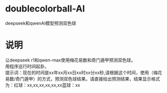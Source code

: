 # doublecolorball-AI
 deepseek和qwenAI模型预测双色球


 # 说明   
  让deepseek r1和qwen-max使用梅花易数和奇门遁甲预测双色球。  
  用程序巡行时间起卦。  
  提示词：现在的时间是xx年xx月xx日xx时xx分xx秒,请根据这个时间，使用（梅花易数/奇门遁甲）的方式，预测双色球结果。请直接给出预测结果，结果显示格式为：红球：xx,xx,xx,xx,xx,xx蓝球：xx
